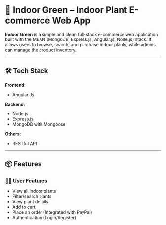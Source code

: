 # 🌿 Indoor Green – Indoor Plant E-commerce Web App

**Indoor Green** is a simple and clean full-stack e-commerce web application built with the MEAN (MongoDB, Express.js, Angular.js, Node.js) stack. It allows users to browse, search, and purchase indoor plants, while admins can manage the product inventory.

---

## 🛠 Tech Stack

**Frontend:**
- Angular.Js


**Backend:**
- Node.js
- Express.js
- MongoDB with Mongoose

**Others:**
- RESTful API

---

## 📦 Features

### 🧑‍🌾 User Features
- View all indoor plants
- Filter/search plants
- View plant details
- Add to cart
- Place an order (Integrated with PayPal)
- Authentication (Login/Register)

